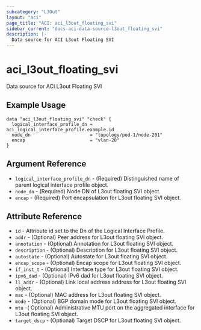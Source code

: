 ```yaml
---
subcategory: "L3Out"
layout: "aci"
page_title: "ACI: aci_l3out_floating_svi"
sidebar_current: "docs-aci-data-source-l3out_floating_svi"
description: |-
  Data source for ACI L3out Floating SVI
---
```


# aci_l3out_floating_svi

Data source for ACI L3out Floating SVI

## Example Usage

```hcl
data "aci_l3out_floating_svi" "check" {
  logical_interface_profile_dn = aci_logical_interface_profile.example.id
  node_dn                      = "topology/pod-1/node-201"
  encap                        = "vlan-20"
}
```

## Argument Reference

- `logical_interface_profile_dn` - (Required) Distinguished name of parent logical interface profile object.
- `node_dn` - (Required) Node DN of L3out floating SVI object.
- `encap` - (Required) Port encapsulation for L3out floating SVI object.

## Attribute Reference

- `id` - Attribute id set to the Dn of the Logical Interface Profile.
- `addr` - (Optional) Peer address for L3out floating SVI object.
- `annotation` - (Optional) Annotation for L3out floating SVI object.
- `description` - (Optional) Description for L3out floating SVI object.
- `autostate` - (Optional) Autostate for L3out floating SVI object.
- `encap_scope` - (Optional) Encap scope for L3out floating SVI object.
- `if_inst_t` - (Optional) Interface type for L3out floating SVI object.
- `ipv6_dad` - (Optional) IPv6 dad for L3out floating SVI object.
- `ll_addr` - (Optional) Link local address address for L3out floating SVI object.
- `mac` - (Optional) MAC address for L3out floating SVI object.
- `mode` - (Optional) BGP domain mode for L3out floating SVI object.
- `mtu` -( Optional) Administrative MTU port on the aggregated interface for L3out floating SVI object.
- `target_dscp` - (Optional) Target DSCP for L3out floating SVI object.